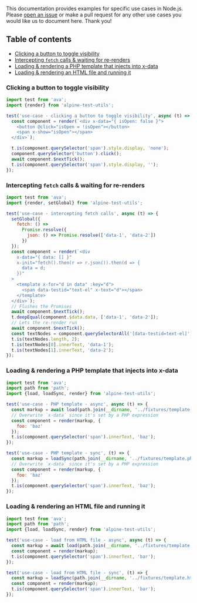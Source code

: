 This documentation provides examples for specific use cases in Node.js. Please [open an issue](https://github.com/HugoDF/alpine-test-utils/issues) or make a pull request for any other use cases you would like us to document here. Thank you!


## Table of contents

- [Clicking a button to toggle visibility](#clicking-a-button-to-toggle-visibility)
- [Intercepting `fetch` calls & waiting for re-renders](#intercepting-fetch-calls--waiting-for-re-renders)
- [Loading & rendering a PHP template that injects into x-data](#loading--rendering-a-php-template-that-injects-into-x-data)
- [Loading & rendering an HTML file and running it](#loading--rendering-an-html-file-and-running-it)

### Clicking a button to toggle visibility

```js
import test from 'ava';
import {render} from 'alpine-test-utils';

test('use-case - clicking a button to toggle visibility', async (t) => {
  const component = render(`<div x-data="{ isOpen: false }">
    <button @click="isOpen = !isOpen"></button>
    <span x-show="isOpen"></span>
  </div>`);

  t.is(component.querySelector('span').style.display, 'none');
  component.querySelector('button').click();
  await component.$nextTick();
  t.is(component.querySelector('span').style.display, '');
});
```

### Intercepting `fetch` calls & waiting for re-renders

```js
import test from 'ava';
import {render, setGlobal} from 'alpine-test-utils';

test('use-case - intercepting fetch calls', async (t) => {
  setGlobal({
    fetch: () =>
      Promise.resolve({
        json: () => Promise.resolve(['data-1', 'data-2'])
      })
  });
  const component = render(`<div
    x-data="{ data: [] }"
    x-init="fetch().then(r => r.json()).then(d => {
      data = d;
    })"
  >
    <template x-for="d in data" :key="d">
      <span data-testid="text-el" x-text="d"></span>
    </template>
  </div>`);
  // Flushes the Promises
  await component.$nextTick();
  t.deepEqual(component.$data.data, ['data-1', 'data-2']);
  // Lets the re-render run
  await component.$nextTick();
  const textNodes = component.querySelectorAll('[data-testid=text-el]');
  t.is(textNodes.length, 2);
  t.is(textNodes[0].innerText, 'data-1');
  t.is(textNodes[1].innerText, 'data-2');
});
```

### Loading & rendering a PHP template that injects into x-data

```js
import test from 'ava';
import path from 'path';
import {load, loadSync, render} from 'alpine-test-utils';

test('use-case - PHP template - async', async (t) => {
  const markup = await load(path.join(__dirname, '../fixtures/template.php'));
  // Overwrite `x-data` since it's set by a PHP expression
  const component = render(markup, {
    foo: 'baz'
  });
  t.is(component.querySelector('span').innerText, 'baz');
});

test('use-case - PHP template - sync', (t) => {
  const markup = loadSync(path.join(__dirname, '../fixtures/template.php'));
  // Overwrite `x-data` since it's set by a PHP expression
  const component = render(markup, {
    foo: 'baz'
  });
  t.is(component.querySelector('span').innerText, 'baz');
});
```

### Loading & rendering an HTML file and running it

```js
import test from 'ava';
import path from 'path';
import {load, loadSync, render} from 'alpine-test-utils';

test('use-case - load from HTML file - async', async (t) => {
  const markup = await load(path.join(__dirname, '../fixtures/template.html'));
  const component = render(markup);
  t.is(component.querySelector('span').innerText, 'bar');
});

test('use-case - load from HTML file - sync', (t) => {
  const markup = loadSync(path.join(__dirname, '../fixtures/template.html'));
  const component = render(markup);
  t.is(component.querySelector('span').innerText, 'bar');
});
```
